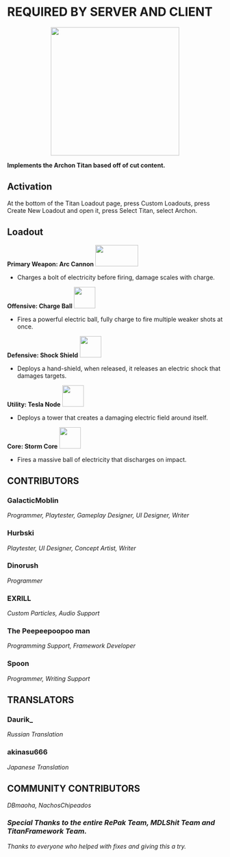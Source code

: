 # REQUIRED BY SERVER AND CLIENT
<p align="center"> <img src="https://user-images.githubusercontent.com/100473309/226972415-062a043a-b899-4538-aaa4-cc10dfb6cfaf.png" width="300" height="300">


**Implements the Archon Titan based off of cut content.**

## Activation
At the bottom of the Titan Loadout page, press Custom Loadouts, press Create New Loadout and open it, press Select Titan, select Archon.

## Loadout
**Primary Weapon: Arc Cannon** <img src="https://github.com/GalacticMoblin/Moblin.Archon/assets/100473309/166fb143-1656-4e06-ac5e-827aa18a0c40" width="100" height="50">

- Charges a bolt of electricity before firing, damage scales with charge.

**Offensive: Charge Ball** <img src="https://github.com/GalacticMoblin/Moblin.Archon/assets/100473309/88f60af9-4a99-4906-a01b-1dbd8fb61b30" width="50" height="50">
- Fires a powerful electric ball, fully charge to fire multiple weaker shots at once.

**Defensive: Shock Shield** <img src="https://github.com/GalacticMoblin/Moblin.Archon/assets/100473309/aa2a7062-4726-4cd7-b39c-09ddd2902b26" width="50" height="50">
- Deploys a hand-shield, when released, it releases an electric shock that damages targets.

**Utility: Tesla Node** <img src="https://github.com/GalacticMoblin/Moblin.Archon/assets/100473309/2adadc87-6091-42c8-ab09-4518d06ae1ff" width="50" height="50">
- Deploys a tower that creates a damaging electric field around itself.

**Core: Storm Core** <img src="https://github.com/GalacticMoblin/Moblin.Archon/assets/100473309/1a26fda4-b385-494f-9752-93acdbf675bb" width="50" height="50">
- Fires a massive ball of electricity that discharges on impact.

## CONTRIBUTORS
### GalacticMoblin 
_Programmer, Playtester, Gameplay Designer, UI Designer, Writer_
### Hurbski
_Playtester, UI Designer, Concept Artist, Writer_
### Dinorush
_Programmer_
### EXRILL
_Custom Particles, Audio Support_
### The Peepeepoopoo man
_Programming Support, Framework Developer_
### Spoon
_Programmer, Writing Support_

## TRANSLATORS
### Daurik_
_Russian Translation_
### akinasu666
_Japanese Translation_

## COMMUNITY CONTRIBUTORS
_DBmaoha, NachosChipeados_

### *Special Thanks to the entire RePak Team, MDLShit Team and TitanFramework Team.*

*Thanks to everyone who helped with fixes and giving this a try.*
